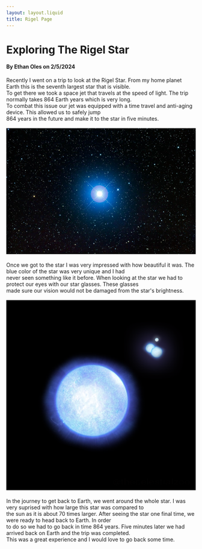 ```yaml
---
layout: layout.liquid
title: Rigel Page
---
```

# Exploring The Rigel Star
#### By Ethan Oles on 2/5/2024
Recently I went on a trip to look at the Rigel Star. From my home planet Earth this is the seventh largest star that is visible.<br/> To get there we took a space jet that travels at the speed of light. The trip normally takes 864 Earth years which is very long. <br/> To combat this issue our jet was equipped with a time travel and anti-aging device. This allowed us to safely jump <br/> 864 years in the future and make it to the star in five minutes.<br/><br/>
![Photo of The Rigel Star](/images/rigelstar2.png)<br/><br/>
Once we got to the star I was very impressed with how beautiful it was. The blue color of the star was very unique and I had <br/>never seen something like it before. When looking at the star we had to protect our eyes with our star glasses. These glasses<br/> made sure our vision would not be damaged from the star's brightness. <br/><br/>
![Photo of The Rigel Star](/images/rigelstar.png)<br/><br/>
In the journey to get back to Earth, we went around the whole star. I was very suprised with how large this star was compared to <br/>the sun as it is about 70 times larger. After seeing the star one final time, we were ready to head back to Earth. In order <br/>to do so we had to go back in time 864 years. Five minutes later we had arrived back on Earth and the trip was completed.<br/> This was a great experience and I would love to go back some time.